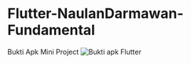 # Flutter-NaulanDarmawan-Fundamental
Bukti Apk Mini Project
![Bukti  apk Flutter](https://user-images.githubusercontent.com/128302252/227410910-32ca7cdd-7302-4590-a876-c99de5089b4e.jpeg)
